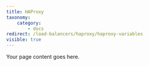 ```yaml
---
title: HAProxy
taxonomy:
    category:
        - docs
redirect: /load-balancers/haproxy/haproxy-variables
visible: true
---
```


Your page content goes here.